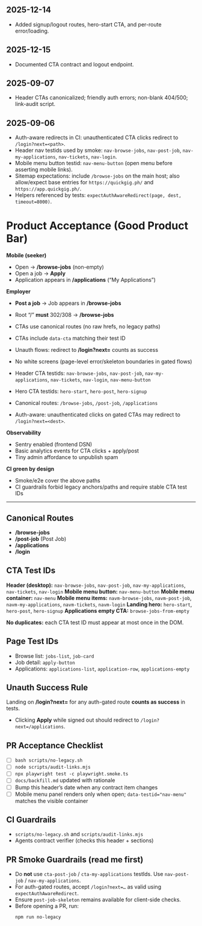 <!-- AGENT CONTRACT v2025-12-16 -->

## 2025-12-14
- Added signup/logout routes, hero-start CTA, and per-route error/loading.

## 2025-12-15
- Documented CTA contract and logout endpoint.

## 2025-09-07
- Header CTAs canonicalized; friendly auth errors; non-blank 404/500; link-audit script.

## 2025-09-06
- Auth-aware redirects in CI: unauthenticated CTA clicks redirect to `/login?next=<path>`.
- Header nav testids used by smoke: `nav-browse-jobs`, `nav-post-job`, `nav-my-applications`, `nav-tickets`, `nav-login`.
- Mobile menu button testid: `nav-menu-button` (open menu before asserting mobile links).
- Sitemap expectations: include `/browse-jobs` on the main host; also allow/expect base entries for `https://quickgig.ph/` and `https://app.quickgig.ph/`.
- Helpers referenced by tests: `expectAuthAwareRedirect(page, dest, timeout=8000)`.


# Product Acceptance (Good Product Bar)

**Mobile (seeker)**
- Open → **/browse-jobs** (non-empty)
- Open a job → **Apply**
- Application appears in **/applications** (“My Applications”)

**Employer**
- **Post a job** → Job appears in **/browse-jobs**

- Root “/” **must** 302/308 → **/browse-jobs**
- CTAs use canonical routes (no raw hrefs, no legacy paths)
- CTAs include `data-cta` matching their test ID
- Unauth flows: redirect to **/login?next=<dest>** counts as success
- No white screens (page-level error/skeleton boundaries in gated flows)
- Header CTA testids: `nav-browse-jobs`, `nav-post-job`, `nav-my-applications`, `nav-tickets`, `nav-login`, `nav-menu-button`
- Hero CTA testids: `hero-start`, `hero-post`, `hero-signup`
- Canonical routes: `/browse-jobs`, `/post-job`, `/applications`
- Auth-aware: unauthenticated clicks on gated CTAs may redirect to `/login?next=<dest>`.

**Observability**
- Sentry enabled (frontend DSN)
- Basic analytics events for CTA clicks + apply/post
- Tiny admin affordance to unpublish spam

**CI green by design**
- Smoke/e2e cover the above paths
- CI guardrails forbid legacy anchors/paths and require stable CTA test IDs

---

## Canonical Routes
- **/browse-jobs**
- **/post-job**  (Post Job)
- **/applications**
- **/login**

## CTA Test IDs
**Header (desktop):** `nav-browse-jobs`, `nav-post-job`, `nav-my-applications`, `nav-tickets`, `nav-login`
**Mobile menu button:** `nav-menu-button`
**Mobile menu container:** `nav-menu`
**Mobile menu items:** `navm-browse-jobs`, `navm-post-job`, `navm-my-applications`, `navm-tickets`, `navm-login`
**Landing hero:** `hero-start`, `hero-post`, `hero-signup`
**Applications empty CTA:** `browse-jobs-from-empty`

**No duplicates:** each CTA test ID must appear at most once in the DOM.

## Page Test IDs
- Browse list: `jobs-list`, `job-card`
- Job detail: `apply-button`
- Applications: `applications-list`, `application-row`, `applications-empty`

## Unauth Success Rule
Landing on **/login?next=<dest>** for any auth-gated route **counts as success** in tests.
- Clicking **Apply** while signed out should redirect to `/login?next=/applications`.

## PR Acceptance Checklist
- [ ] `bash scripts/no-legacy.sh`
- [ ] `node scripts/audit-links.mjs`
- [ ] `npx playwright test -c playwright.smoke.ts`
- [ ] `docs/backfill.md` updated with rationale
- [ ] Bump this header’s date when any contract item changes
- [ ] Mobile menu panel renders only when open; `data-testid="nav-menu"` matches the visible container

## CI Guardrails
- `scripts/no-legacy.sh` and `scripts/audit-links.mjs`
- Agents contract verifier (checks this header + sections)
## PR Smoke Guardrails (read me first)
- Do **not** use `cta-post-job` / `cta-my-applications` testIds. Use `nav-post-job` / `nav-my-applications`.
- For auth-gated routes, accept `/login?next=…` as valid using `expectAuthAwareRedirect`.
- Ensure `post-job-skeleton` remains available for client-side checks.
- Before opening a PR, run:
  ```bash
  npm run no-legacy
  ```
